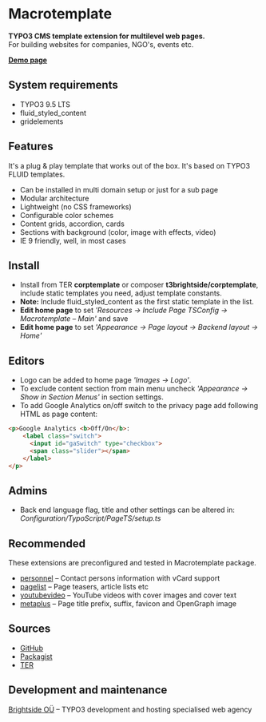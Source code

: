 # Macrotemplate

**TYPO3 CMS template extension for multilevel web pages.**
<br />For building websites for companies, NGO's, events etc.

**[Demo page](https://corptemplate.t3brightside.com/)**

## System requirements

- TYPO3 9.5 LTS
- fluid_styled_content
- gridelements

## Features

It's a plug & play template that works out of the box. It's based on TYPO3 FLUID templates.

- Can be installed in multi domain setup or just for a sub page
- Modular architecture
- Lightweight (no CSS frameworks)
- Configurable color schemes
- Content grids, accordion, cards
- Sections with background (color, image with effects, video)
- IE 9 friendly, well, in most cases

## Install
- Install from TER **corptemplate** or composer **t3brightside/corptemplate**, include static templates you need, adjust template constants.
- **Note:** Include fluid_styled_content as the first static template in the list.
- **Edit home page** to set _'Resources -> Include Page TSConfig -> Macrotemplate – Main'_ and save
- **Edit home page** to set _'Appearance -> Page layout -> Backend layout -> Home'_

## Editors
- Logo can be added to home page _'Images -> Logo'_.
- To exclude content section from main menu uncheck _'Appearance -> Show in Section Menus'_ in section settings.
- To add Google Analytics on/off switch to the privacy page add following HTML as page content:
```html
<p>Google Analytics <b>Off/On</b>:
    <label class="switch">
      <input id="gaSwitch" type="checkbox">
      <span class="slider"></span>
    </label>
</p>
```

## Admins
- Back end language flag, title and other settings can be altered in: _Configuration/TypoScript/PageTS/setup.ts_

## Recommended
These extensions are preconfigured and tested in Macrotemplate package.
- [personnel](https://extensions.typo3.org/extension/personnel/)
 – Contact persons information with vCard support
- [pagelist](https://extensions.typo3.org/extension/pagelist/) – Page teasers, article lists etc
- [youtubevideo](https://extensions.typo3.org/extension/youtubevideo/) – YouTube videos with cover images and cover text
- [metaplus](https://extensions.typo3.org/extension/metaplus/) – Page title prefix, suffix, favicon and OpenGraph image

## Sources

- [GitHub](https://github.com/t3brightside/corptemplate)
- [Packagist](https://packagist.org/packages/t3brightside/corptemplate)
- [TER](https://extensions.typo3.org/extension/corptemplate/)

## Development and maintenance

[Brightside OÜ](https://t3brightside.com/) – TYPO3 development and hosting specialised web agency
